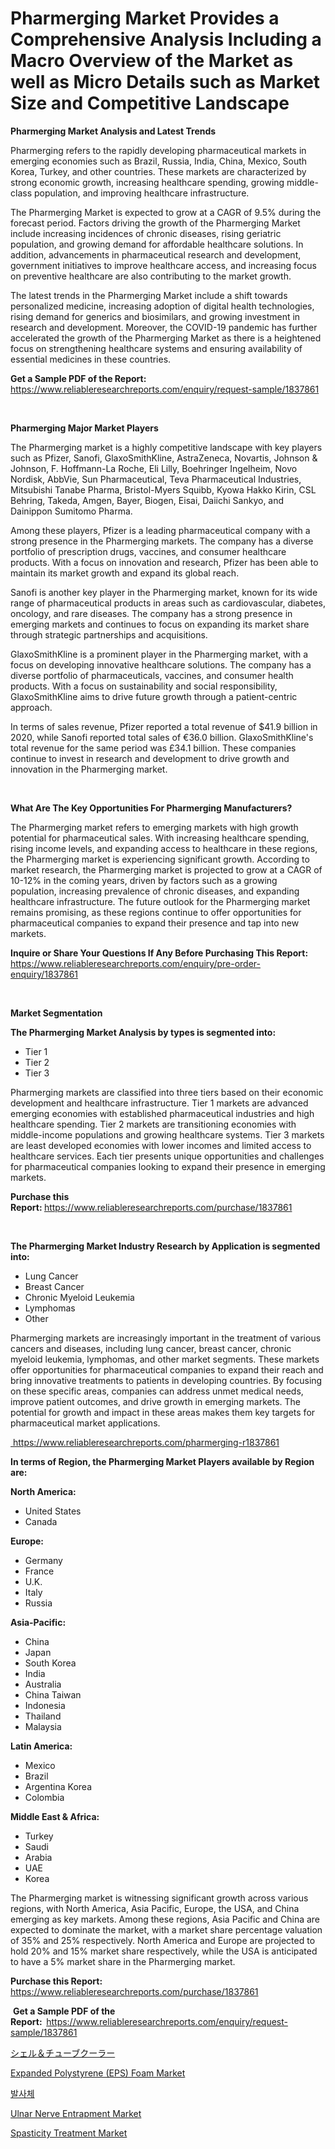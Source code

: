 <p><h1>Pharmerging Market Provides a Comprehensive Analysis Including a Macro Overview of the Market as well as Micro Details such as Market Size and Competitive Landscape</h1></p><p><strong>Pharmerging Market Analysis and Latest Trends</strong></p>
<p><p>Pharmerging refers to the rapidly developing pharmaceutical markets in emerging economies such as Brazil, Russia, India, China, Mexico, South Korea, Turkey, and other countries. These markets are characterized by strong economic growth, increasing healthcare spending, growing middle-class population, and improving healthcare infrastructure.</p><p>The Pharmerging Market is expected to grow at a CAGR of 9.5% during the forecast period. Factors driving the growth of the Pharmerging Market include increasing incidences of chronic diseases, rising geriatric population, and growing demand for affordable healthcare solutions. In addition, advancements in pharmaceutical research and development, government initiatives to improve healthcare access, and increasing focus on preventive healthcare are also contributing to the market growth.</p><p>The latest trends in the Pharmerging Market include a shift towards personalized medicine, increasing adoption of digital health technologies, rising demand for generics and biosimilars, and growing investment in research and development. Moreover, the COVID-19 pandemic has further accelerated the growth of the Pharmerging Market as there is a heightened focus on strengthening healthcare systems and ensuring availability of essential medicines in these countries.</p></p>
<p><strong>Get a Sample PDF of the Report:&nbsp;</strong> <a href="https://www.reliableresearchreports.com/enquiry/request-sample/1837861">https://www.reliableresearchreports.com/enquiry/request-sample/1837861</a></p>
<p>&nbsp;</p>
<p><strong>Pharmerging Major Market Players</strong></p>
<p><p>The Pharmerging market is a highly competitive landscape with key players such as Pfizer, Sanofi, GlaxoSmithKline, AstraZeneca, Novartis, Johnson & Johnson, F. Hoffmann-La Roche, Eli Lilly, Boehringer Ingelheim, Novo Nordisk, AbbVie, Sun Pharmaceutical, Teva Pharmaceutical Industries, Mitsubishi Tanabe Pharma, Bristol-Myers Squibb, Kyowa Hakko Kirin, CSL Behring, Takeda, Amgen, Bayer, Biogen, Eisai, Daiichi Sankyo, and Dainippon Sumitomo Pharma.</p><p>Among these players, Pfizer is a leading pharmaceutical company with a strong presence in the Pharmerging markets. The company has a diverse portfolio of prescription drugs, vaccines, and consumer healthcare products. With a focus on innovation and research, Pfizer has been able to maintain its market growth and expand its global reach.</p><p>Sanofi is another key player in the Pharmerging market, known for its wide range of pharmaceutical products in areas such as cardiovascular, diabetes, oncology, and rare diseases. The company has a strong presence in emerging markets and continues to focus on expanding its market share through strategic partnerships and acquisitions.</p><p>GlaxoSmithKline is a prominent player in the Pharmerging market, with a focus on developing innovative healthcare solutions. The company has a diverse portfolio of pharmaceuticals, vaccines, and consumer health products. With a focus on sustainability and social responsibility, GlaxoSmithKline aims to drive future growth through a patient-centric approach.</p><p>In terms of sales revenue, Pfizer reported a total revenue of $41.9 billion in 2020, while Sanofi reported total sales of €36.0 billion. GlaxoSmithKline's total revenue for the same period was £34.1 billion. These companies continue to invest in research and development to drive growth and innovation in the Pharmerging market.</p></p>
<p>&nbsp;</p>
<p><strong>What Are The Key Opportunities For Pharmerging Manufacturers?</strong></p>
<p><p>The Pharmerging market refers to emerging markets with high growth potential for pharmaceutical sales. With increasing healthcare spending, rising income levels, and expanding access to healthcare in these regions, the Pharmerging market is experiencing significant growth. According to market research, the Pharmerging market is projected to grow at a CAGR of 10-12% in the coming years, driven by factors such as a growing population, increasing prevalence of chronic diseases, and expanding healthcare infrastructure. The future outlook for the Pharmerging market remains promising, as these regions continue to offer opportunities for pharmaceutical companies to expand their presence and tap into new markets.</p></p>
<p><strong>Inquire or Share Your Questions If Any Before Purchasing This Report:</strong> <a href="https://www.reliableresearchreports.com/enquiry/pre-order-enquiry/1837861">https://www.reliableresearchreports.com/enquiry/pre-order-enquiry/1837861</a></p>
<p>&nbsp;</p>
<p><strong>Market Segmentation</strong></p>
<p><strong>The Pharmerging Market Analysis by types is segmented into:</strong></p>
<p><ul><li>Tier 1</li><li>Tier 2</li><li>Tier 3</li></ul></p>
<p><p>Pharmerging markets are classified into three tiers based on their economic development and healthcare infrastructure. Tier 1 markets are advanced emerging economies with established pharmaceutical industries and high healthcare spending. Tier 2 markets are transitioning economies with middle-income populations and growing healthcare systems. Tier 3 markets are least developed economies with lower incomes and limited access to healthcare services. Each tier presents unique opportunities and challenges for pharmaceutical companies looking to expand their presence in emerging markets.</p></p>
<p><strong>Purchase this Report:&nbsp;</strong><a href="https://www.reliableresearchreports.com/purchase/1837861">https://www.reliableresearchreports.com/purchase/1837861</a></p>
<p>&nbsp;</p>
<p><strong>The Pharmerging Market Industry Research by Application is segmented into:</strong></p>
<p><ul><li>Lung Cancer</li><li>Breast Cancer</li><li>Chronic Myeloid Leukemia</li><li>Lymphomas</li><li>Other</li></ul></p>
<p><p>Pharmerging markets are increasingly important in the treatment of various cancers and diseases, including lung cancer, breast cancer, chronic myeloid leukemia, lymphomas, and other market segments. These markets offer opportunities for pharmaceutical companies to expand their reach and bring innovative treatments to patients in developing countries. By focusing on these specific areas, companies can address unmet medical needs, improve patient outcomes, and drive growth in emerging markets. The potential for growth and impact in these areas makes them key targets for pharmaceutical market applications.</p></p>
<p><a href="https://www.reliableresearchreports.com/pharmerging-r1837861">&nbsp;https://www.reliableresearchreports.com/pharmerging-r1837861</a></p>
<p><strong>In terms of Region, the Pharmerging Market Players available by Region are:</strong></p>
<p>
    <p> <strong> North America: </strong>
        <ul>
            <li>United States</li>
            <li>Canada</li>
        </ul>
        </p> 
    <p> <strong> Europe: </strong>
        <ul>
            <li>Germany</li>
            <li>France</li>
            <li>U.K.</li>
            <li>Italy</li>
            <li>Russia</li>
        </ul>
        </p> 
    <p> <strong> Asia-Pacific: </strong>
        <ul>
            <li>China</li>
            <li>Japan</li>
            <li>South Korea</li>
            <li>India</li>
            <li>Australia</li>
            <li>China Taiwan</li>
            <li>Indonesia</li>
            <li>Thailand</li>
            <li>Malaysia</li>
        </ul>
        </p> 
    <p> <strong> Latin America: </strong>
        <ul>
            <li>Mexico</li>
            <li>Brazil</li>
            <li>Argentina Korea</li>
            <li>Colombia</li>
        </ul>
        </p> 
    <p> <strong> Middle East & Africa: </strong>
        <ul>
            <li>Turkey</li>
            <li>Saudi</li>
            <li>Arabia</li>
            <li>UAE</li>
            <li>Korea</li>
        </ul>
    </p>
    </p>
<p><p>The Pharmerging market is witnessing significant growth across various regions, with North America, Asia Pacific, Europe, the USA, and China emerging as key markets. Among these regions, Asia Pacific and China are expected to dominate the market, with a market share percentage valuation of 35% and 25% respectively. North America and Europe are projected to hold 20% and 15% market share respectively, while the USA is anticipated to have a 5% market share in the Pharmerging market.</p></p>
<p><strong>Purchase this Report: </strong><a href="https://www.reliableresearchreports.com/purchase/1837861">https://www.reliableresearchreports.com/purchase/1837861</a></p>
<p>&nbsp;<strong>Get a Sample PDF of the Report:&nbsp;&nbsp;</strong><a href="https://www.reliableresearchreports.com/enquiry/request-sample/1837861">https://www.reliableresearchreports.com/enquiry/request-sample/1837861</a></p>
<p><strong></strong></p>
<p><p><a href="https://github.com/mm14022023/Market-Research-Report-List-1/blob/main/533705146705.md">シェル＆チューブクーラー</a></p><p><a href="https://issuu.com/reportprime-2/docs/expanded-polystyrene-eps-foam-market-size-2030.ppt">Expanded Polystyrene (EPS) Foam Market</a></p><p><a href="https://github.com/fernandotryO5lson96765/Market-Research-Report-List-1/blob/main/268101442574.md">발사체</a></p><p><a href="https://github.com/Glendatilghmankmgz0rbhwpy/Market-Research-Report-List-2/blob/main/ulnar-nerve-entrapment-market.md">Ulnar Nerve Entrapment Market</a></p><p><a href="https://github.com/DeonteStanton2023/Market-Research-Report-List-1/blob/main/spasticity-treatment-market.md">Spasticity Treatment Market</a></p></p>